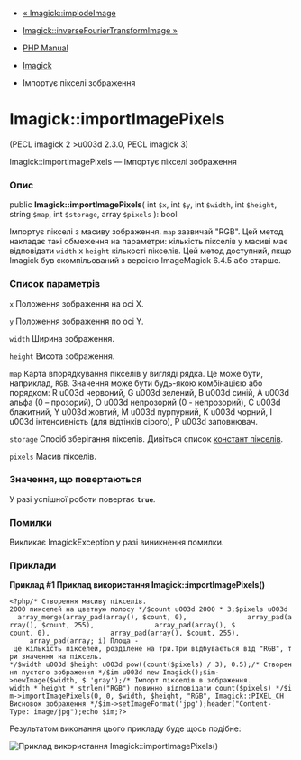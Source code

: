 - [« Imagick::implodeImage](imagick.implodeimage.md)
- [Imagick::inverseFourierTransformImage
»](imagick.inversefouriertransformimage.md)

- [PHP Manual](index.md)
- [Imagick](class.imagick.md)
- Імпортує пікселі зображення

# Imagick::importImagePixels

(PECL imagick 2 \>u003d 2.3.0, PECL imagick 3)

Imagick::importImagePixels — Імпортує пікселі зображення

### Опис

public **Imagick::importImagePixels**(
int `$x`,
int `$y`,
int `$width`,
int `$height`,
string `$map`,
int `$storage`,
array `$pixels`
): bool

Імпортує пікселі з масиву зображення. `map` зазвичай "RGB". Цей
метод накладає такі обмеження на параметри: кількість
пікселів у масиві має відповідати `width` x `height` кількості
пікселів. Цей метод доступний, якщо Imagick був скомпільований з версією
ImageMagick 6.4.5 або старше.

### Список параметрів

`x`
Положення зображення на осі X.

`y`
Положення зображення по осі Y.

`width`
Ширина зображення.

`height`
Висота зображення.

`map`
Карта впорядкування пікселів у вигляді рядка. Це може бути, наприклад,
`RGB`. Значення може бути будь-якою комбінацією або порядком: R u003d червоний,
G u003d зелений, B u003d синій, A u003d альфа (0 – прозорий), O u003d непрозорий
(0 - непрозорий), C u003d блакитний, Y u003d жовтий, M u003d пурпурний, K u003d чорний,
I u003d інтенсивність (для відтінків сірого), P u003d заповнювач.

`storage`
Спосіб зберігання пікселів. Дивіться список [констант
пікселів](imagick.constants.md#imagick.constants.pixel).

`pixels`
Масив пікселів.

### Значення, що повертаються

У разі успішної роботи повертає **`true`**.

### Помилки

Викликає ImagickException у разі виникнення помилки.

### Приклади

**Приклад #1 Приклад використання **Imagick::importImagePixels()****

`<?php/* Створення масиву пікселів. 2000 пикселей на цветную полосу */$count u003d 2000 * 3;$pixels u003d   array_merge(array_pad(array(), $count, 0),               array_pad(array(), $count, 255),               array_pad(array(), $ count, 0),               array_pad(array(), $count, 255),                  array_pad(array; і) Площа - це кількість пікселей, розділене на три.Три відбувається від "RGB", три значення на піксель. */$width u003d $height u003d pow((count($pixels) / 3), 0.5);/* Створення пустого зображення */$im u003d new Imagick();$im->newImage($width, $ 'gray');/* Імпорт пікселів в зображення. width * height * strlen("RGB") повинно відповідати count($pixels) */$im->importImagePixels(0, 0, $width, $height, "RGB", Imagick::PIXEL_CH Висновок зображення */$im->setImageFormat('jpg');header("Content-Type: image/jpg");echo $im;?> `

Результатом виконання цього прикладу буде щось подібне:

![Приклад використання
Imagick::importImagePixels()](images/c0d23d2d6769e53e24a1b3136c064577-importimagepixels.jpg)
